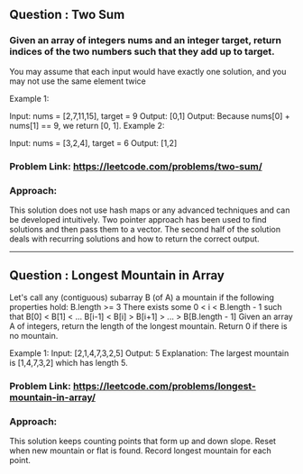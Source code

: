 ## Question : Two Sum

### Given an array of integers nums and an integer target, return indices of the two numbers such that they add up to target.

You may assume that each input would have exactly one solution, and you may not use the same element twice

Example 1:

Input: nums = [2,7,11,15], target = 9
Output: [0,1]
Output: Because nums[0] + nums[1] == 9, we return [0, 1].
Example 2:

Input: nums = [3,2,4], target = 6
Output: [1,2]

### Problem Link: https://leetcode.com/problems/two-sum/

### Approach: 
This solution does not use hash maps or any advanced techniques and can be developed intuitively.
Two pointer approach has been used to find solutions and then pass them to a vector.
The second half of the solution deals with recurring solutions and how to return the correct output.
_________________________________________________________________________________________________________________________________
## Question : Longest Mountain in Array

Let's call any (contiguous) subarray B (of A) a mountain if the following properties hold:
B.length >= 3
There exists some 0 < i < B.length - 1 such that B[0] < B[1] < ... B[i-1] < B[i] > B[i+1] > ... > B[B.length - 1]
Given an array A of integers, return the length of the longest mountain.
Return 0 if there is no mountain.

Example 1:
Input: [2,1,4,7,3,2,5]
Output: 5
Explanation: The largest mountain is [1,4,7,3,2] which has length 5.

### Problem Link: https://leetcode.com/problems/longest-mountain-in-array/

### Approach: 
This solution keeps counting points that form up and down slope. 
Reset when new mountain or flat is found. Record longest mountain for each point.
